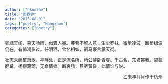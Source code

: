 ```yaml
---
author: ["hkunzhe"]
title: "雨霖铃"
date: "2015-08-01"
tags: ["poetry", "Hangzhou"]
categories: ["poetry"]
---
```


钱塘天阔，暮天冷雨，似骚人墨。芙蓉不解人意，生尘罗袜，微步凌波。断桥绿波仍在，有惊鸿影过。任泪酒，曾忆相如，驷马豪言震天彻。

壮志未酬笙箫歌，亭畔处，正是流名所，杨公醉卧青堤。千古名，东坡笑我。碧镜翻鹭，杨柳藏莺，无奈情锁。断哀肠，目尽黃昏，此情谁与说。

<p align="right">乙未年荷月作于杭州</p>